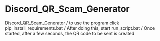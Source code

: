 # Discord_QR_Scam_Generator
  Discord_QR_Scam_Generator / 
  to use the program click pip_install_requirements.bat / 
  After doing this, start run_script.bat / 
  Once started, after a few seconds, the QR code to be sent is created
